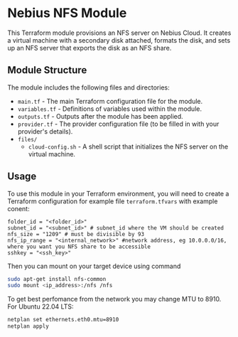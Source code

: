 # Nebius NFS Module

This Terraform module provisions an NFS server on Nebius Cloud. It creates a virtual machine with a secondary disk attached, formats the disk, and sets up an NFS server that exports the disk as an NFS share.

## Module Structure

The module includes the following files and directories:

- `main.tf` - The main Terraform configuration file for the module.
- `variables.tf` - Definitions of variables used within the module.
- `outputs.tf` - Outputs after the module has been applied.
- `provider.tf` - The provider configuration file (to be filled in with your provider's details).
- `files/`
  - `cloud-config.sh` - A shell script that initializes the NFS server on the virtual machine.

## Usage

To use this module in your Terraform environment, you will need to create a Terraform configuration for example file `terraform.tfvars` with example conent:

```hcl
folder_id = "<folder_id>"
subnet_id = "<subnet_id>" # subnet_id where the VM should be created
nfs_size = "1209" # must be divisible by 93
nfs_ip_range = "<internal_network>" #network address, eg 10.0.0.0/16, where you want you NFS share to be accessible
sshkey = "<ssh_key>"
```

Then you can mount on your target device using command 
```bash
sudo apt-get install nfs-common
sudo mount <ip_address>:/nfs /nfs
```

To get best perfomance from the network you may change MTU to 8910. For Ubuntu 22.04 LTS:
```bash
netplan set ethernets.eth0.mtu=8910
netplan apply
```
